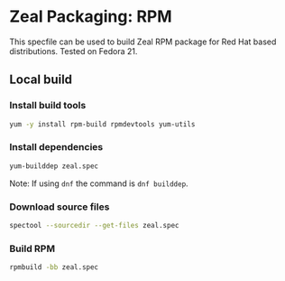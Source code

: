 # Zeal Packaging: RPM

This specfile can be used to build Zeal RPM package for Red Hat based distributions. Tested on Fedora 21.

## Local build

### Install build tools
```sh
yum -y install rpm-build rpmdevtools yum-utils
```

### Install dependencies
```sh
yum-builddep zeal.spec
```
Note: If using `dnf` the command is `dnf builddep`.

### Download source files
```sh
spectool --sourcedir --get-files zeal.spec
```

### Build RPM
```sh
rpmbuild -bb zeal.spec
```
